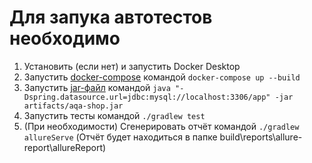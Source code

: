 # Для запука автотестов необходимо

1. Установить (если нет) и запустить Docker Desktop
2. Запустить [docker-compose](https://github.com/Rita-Som666/diploma/blob/temp/docker-compose.yml) командой ```docker-compose up --build ```
3. Запустить [jar-файл](https://github.com/Rita-Som666/diploma/blob/temp/artifacts/aqa-shop.jar) командой ```java "-Dspring.datasource.url=jdbc:mysql://localhost:3306/app" -jar artifacts/aqa-shop.jar```
4. Запустить тесты командой ```./gradlew test```
5. (При необходимости) Сгенерировать отчёт командой ```./gradlew allureServe``` (Отчёт будет находиться в папке build\reports\allure-report\allureReport)  
